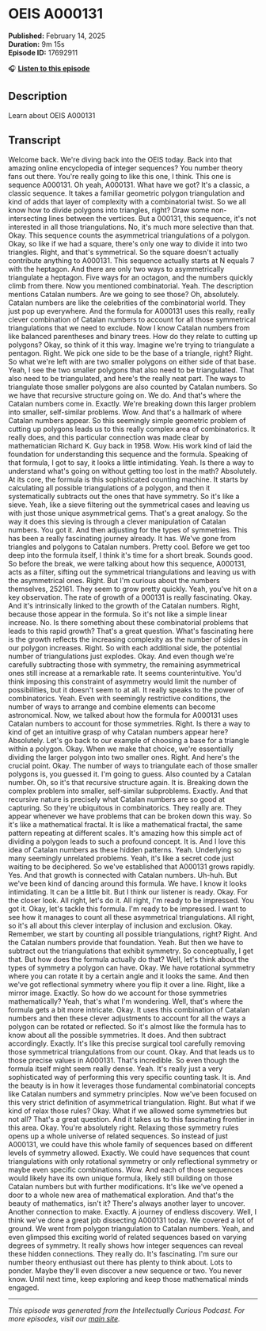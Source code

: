 # OEIS A000131

**Published:** February 14, 2025  
**Duration:** 9m 15s  
**Episode ID:** 17692911

🎧 **[Listen to this episode](https://intellectuallycurious.buzzsprout.com/2529712/episodes/17692911-oeis-a000131)**

## Description

Learn about OEIS A000131

## Transcript

Welcome back. We're diving back into the OEIS today. Back into that amazing online encyclopedia of integer sequences? You number theory fans out there. You're really going to like this one, I think. This one is sequence A000131. Oh yeah, A000131. What have we got? It's a classic, a classic sequence. It takes a familiar geometric polygon triangulation and kind of adds that layer of complexity with a combinatorial twist. So we all know how to divide polygons into triangles, right? Draw some non-intersecting lines between the vertices. But a 000131, this sequence, it's not interested in all those triangulations. No, it's much more selective than that. Okay. This sequence counts the asymmetrical triangulations of a polygon. Okay, so like if we had a square, there's only one way to divide it into two triangles. Right, and that's symmetrical. So the square doesn't actually contribute anything to A000131. This sequence actually starts at N equals 7 with the heptagon. And there are only two ways to asymmetrically triangulate a heptagon. Five ways for an octagon, and the numbers quickly climb from there. Now you mentioned combinatorial. Yeah. The description mentions Catalan numbers. Are we going to see those? Oh, absolutely. Catalan numbers are like the celebrities of the combinatorial world. They just pop up everywhere. And the formula for A000131 uses this really, really clever combination of Catalan numbers to account for all those symmetrical triangulations that we need to exclude. Now I know Catalan numbers from like balanced parentheses and binary trees. How do they relate to cutting up polygons? Okay, so think of it this way. Imagine we're trying to triangulate a pentagon. Right. We pick one side to be the base of a triangle, right? Right. So what we're left with are two smaller polygons on either side of that base. Yeah, I see the two smaller polygons that also need to be triangulated. That also need to be triangulated, and here's the really neat part. The ways to triangulate those smaller polygons are also counted by Catalan numbers. So we have that recursive structure going on. We do. And that's where the Catalan numbers come in. Exactly. We're breaking down this larger problem into smaller, self-similar problems. Wow. And that's a hallmark of where Catalan numbers appear. So this seemingly simple geometric problem of cutting up polygons leads us to this really complex area of combinatorics. It really does, and this particular connection was made clear by mathematician Richard K. Guy back in 1958. Wow. His work kind of laid the foundation for understanding this sequence and the formula. Speaking of that formula, I got to say, it looks a little intimidating. Yeah. Is there a way to understand what's going on without getting too lost in the math? Absolutely. At its core, the formula is this sophisticated counting machine. It starts by calculating all possible triangulations of a polygon, and then it systematically subtracts out the ones that have symmetry. So it's like a sieve. Yeah, like a sieve filtering out the symmetrical cases and leaving us with just those unique asymmetrical gems. That's a great analogy. So the way it does this sieving is through a clever manipulation of Catalan numbers. You got it. And then adjusting for the types of symmetries. This has been a really fascinating journey already. It has. We've gone from triangles and polygons to Catalan numbers. Pretty cool. Before we get too deep into the formula itself, I think it's time for a short break. Sounds good. So before the break, we were talking about how this sequence, A000131, acts as a filter, sifting out the symmetrical triangulations and leaving us with the asymmetrical ones. Right. But I'm curious about the numbers themselves, 252161. They seem to grow pretty quickly. Yeah, you've hit on a key observation. The rate of growth of a 000131 is really fascinating. Okay. And it's intrinsically linked to the growth of the Catalan numbers. Right, because those appear in the formula. So it's not like a simple linear increase. No. Is there something about these combinatorial problems that leads to this rapid growth? That's a great question. What's fascinating here is the growth reflects the increasing complexity as the number of sides in our polygon increases. Right. So with each additional side, the potential number of triangulations just explodes. Okay. And even though we're carefully subtracting those with symmetry, the remaining asymmetrical ones still increase at a remarkable rate. It seems counterintuitive. You'd think imposing this constraint of asymmetry would limit the number of possibilities, but it doesn't seem to at all. It really speaks to the power of combinatorics. Yeah. Even with seemingly restrictive conditions, the number of ways to arrange and combine elements can become astronomical. Now, we talked about how the formula for A000131 uses Catalan numbers to account for those symmetries. Right. Is there a way to kind of get an intuitive grasp of why Catalan numbers appear here? Absolutely. Let's go back to our example of choosing a base for a triangle within a polygon. Okay. When we make that choice, we're essentially dividing the larger polygon into two smaller ones. Right. And here's the crucial point. Okay. The number of ways to triangulate each of those smaller polygons is, you guessed it. I'm going to guess. Also counted by a Catalan number. Oh, so it's that recursive structure again. It is. Breaking down the complex problem into smaller, self-similar subproblems. Exactly. And that recursive nature is precisely what Catalan numbers are so good at capturing. So they're ubiquitous in combinatorics. They really are. They appear whenever we have problems that can be broken down this way. So it's like a mathematical fractal. It is like a mathematical fractal, the same pattern repeating at different scales. It's amazing how this simple act of dividing a polygon leads to such a profound concept. It is. And I love this idea of Catalan numbers as these hidden patterns. Yeah. Underlying so many seemingly unrelated problems. Yeah, it's like a secret code just waiting to be deciphered. So we've established that A000131 grows rapidly. Yes. And that growth is connected with Catalan numbers. Uh-huh. But we've been kind of dancing around this formula. We have. I know it looks intimidating. It can be a little bit. But I think our listener is ready. Okay. For the closer look. All right, let's do it. All right, I'm ready to be impressed. You got it. Okay, let's tackle this formula. I'm ready to be impressed. I want to see how it manages to count all these asymmetrical triangulations. All right, so it's all about this clever interplay of inclusion and exclusion. Okay. Remember, we start by counting all possible triangulations, right? Right. And the Catalan numbers provide that foundation. Yeah. But then we have to subtract out the triangulations that exhibit symmetry. So conceptually, I get that. But how does the formula actually do that? Well, let's think about the types of symmetry a polygon can have. Okay. We have rotational symmetry where you can rotate it by a certain angle and it looks the same. And then we've got reflectional symmetry where you flip it over a line. Right, like a mirror image. Exactly. So how do we account for those symmetries mathematically? Yeah, that's what I'm wondering. Well, that's where the formula gets a bit more intricate. Okay. It uses this combination of Catalan numbers and then these clever adjustments to account for all the ways a polygon can be rotated or reflected. So it's almost like the formula has to know about all the possible symmetries. It does. And then subtract accordingly. Exactly. It's like this precise surgical tool carefully removing those symmetrical triangulations from our count. Okay. And that leads us to those precise values in A000131. That's incredible. So even though the formula itself might seem really dense. Yeah. It's really just a very sophisticated way of performing this very specific counting task. It is. And the beauty is in how it leverages those fundamental combinatorial concepts like Catalan numbers and symmetry principles. Now we've been focused on this very strict definition of asymmetrical triangulation. Right. But what if we kind of relax those rules? Okay. What if we allowed some symmetries but not all? That's a great question. And it takes us to this fascinating frontier in this area. Okay. You're absolutely right. Relaxing those symmetry rules opens up a whole universe of related sequences. So instead of just A000131, we could have this whole family of sequences based on different levels of symmetry allowed. Exactly. We could have sequences that count triangulations with only rotational symmetry or only reflectional symmetry or maybe even specific combinations. Wow. And each of those sequences would likely have its own unique formula, likely still building on those Catalan numbers but with further modifications. It's like we've opened a door to a whole new area of mathematical exploration. And that's the beauty of mathematics, isn't it? There's always another layer to uncover. Another connection to make. Exactly. A journey of endless discovery. Well, I think we've done a great job dissecting A000131 today. We covered a lot of ground. We went from polygon triangulation to Catalan numbers. Yeah, and even glimpsed this exciting world of related sequences based on varying degrees of symmetry. It really shows how integer sequences can reveal these hidden connections. They really do. It's fascinating. I'm sure our number theory enthusiast out there has plenty to think about. Lots to ponder. Maybe they'll even discover a new sequence or two. You never know. Until next time, keep exploring and keep those mathematical minds engaged.

---
*This episode was generated from the Intellectually Curious Podcast. For more episodes, visit our [main site](https://intellectuallycurious.buzzsprout.com).*
